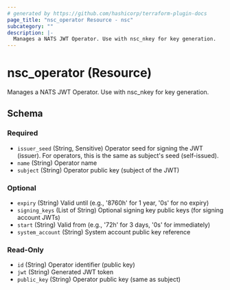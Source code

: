 ```yaml
---
# generated by https://github.com/hashicorp/terraform-plugin-docs
page_title: "nsc_operator Resource - nsc"
subcategory: ""
description: |-
  Manages a NATS JWT Operator. Use with nsc_nkey for key generation.
---
```


# nsc_operator (Resource)

Manages a NATS JWT Operator. Use with nsc_nkey for key generation.



<!-- schema generated by tfplugindocs -->
## Schema

### Required

- `issuer_seed` (String, Sensitive) Operator seed for signing the JWT (issuer). For operators, this is the same as subject's seed (self-issued).
- `name` (String) Operator name
- `subject` (String) Operator public key (subject of the JWT)

### Optional

- `expiry` (String) Valid until (e.g., '8760h' for 1 year, '0s' for no expiry)
- `signing_keys` (List of String) Optional signing key public keys (for signing account JWTs)
- `start` (String) Valid from (e.g., '72h' for 3 days, '0s' for immediately)
- `system_account` (String) System account public key reference

### Read-Only

- `id` (String) Operator identifier (public key)
- `jwt` (String) Generated JWT token
- `public_key` (String) Operator public key (same as subject)
